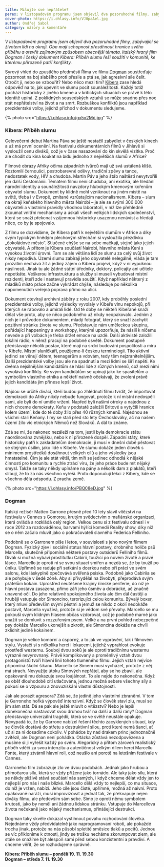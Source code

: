 ```yaml
---
title: Milujte své nepřátele?
perex: V listopadovém programu jsem objevil dva pozoruhodné filmy, zabývající se životem lidí na okraji. Oba mají schopnost přesáhnout hranice svého příběhu a otevřít zajímavým způsobem obecnější témata.
cover-photo: https://i.ohlasy.info/VJ0paAel.jpg
author: Ondřej Sabol
category: názory a komentáře
---
```


*V listopadovém programu jsem objevil dva pozoruhodné filmy, zabývající se životem lidí na okraji. Oba mají schopnost přesáhnout hranice svého příběhu a otevřít zajímavým způsobem obecnější témata. Italský hraný film Dogman i český dokument Kibera: Příběh slumu řeší soužití v komunitě, ke kterému přirozeně patří konflikty.*

Syrový vhled do zpustlého předměstí Říma ve filmu [Dogman](https://www.csfd.cz/film/603906-dogman/prehled/) soustřeďuje pozornost na boj slabšího proti přesile a ptá se, jak agresivní síle čelit. Otročit jí, nebo se vzbouřit? Nebo něco mezi tím? [Kibera](https://www.csfd.cz/film/645452-kibera-pribeh-slumu/prehled/) zase hledá odpověď na to, jak upevnit ve slumu pocit sounáležitosti. Každý totiž pochází historicky z jiného kmene a v kritických situacích se právě k této identitě upíná. Z poklidných sousedských vztahů se může snadno přes noc stát nepřátelství na život a na smrt. Rozbuškou konfliktů jsou například prezidentské volby, jejichž příchod v dokumentu sledujeme.

{% photo src="https://i.ohlasy.info/gx5o2Md.jpg" %}

### Kibera: Příběh slumu

Celovečerní debut Martina Páva se ještě nestačil zabydlet v českých kinech a už má první ocenění. Na festivalu dokumentárních filmů v Jihlavě si vysloužil cenu diváků, což je v čase nasazování do kin skvělá vizitka. Proč ale chodit do kina koukat na bídu jednoho z největších slumů v Africe?

Filmové obrazy Afriky očima západních tvůrců mají už svá ustálená klišé. Roztomilí černoušci, pestrobarevné oděvy, tradiční zpěvy a tance, nedostatek vody, HIV a chudoba. Martin Páv a jeho štáb naštěstí nevytvořili jen další Cestománii. Tématem filmu není chudoba, ani exotika, ale hledání národní identity a sounáležitosti navzdory hlubokým kmenovým kořenům obyvatel slumu. Dokument by klidně mohl vzniknout na jiném místě na světě, třeba i v Evropě, zmítané vzrůstajícím nacionalismem. Kibera – slum na okraji keňského hlavního města Nairobi – je ale se svými 300 000 obyvateli a vlastními pravidly vhodnou laboratoří, v níž lze přehledně zkoumat vnitřní mechanismy a úskalí všech velkých lidských společenství, která se snaží překonat vzájemnou historicky usazenou nenávist a hledají něco, co by je spojovalo.

Z filmu se dozvídáme, že Kibera patří k největším slumům v Africe a díky svým typickým hnědým plechovým střechám si vysloužila přezdívku „čokoládové město“. Stlučené chýše se na sebe mačkají, stejně jako jejich obyvatelé. A přitom je Kibera součástí Nairobi, hlavního města Keni s vysokou životní úrovní. Tam se ale většina lidí ze slumu za celý svůj život nikdy nepodívá. Území slumu zabírají jeho obyvatelé nelegálně, vláda je tam prozatím nechává žít a jediný zájem o Kiberu projeví, když v ní vypuknou násilnosti. Jinak tu ale žádné státní úředníky, doktory, policajty ani učitele nepotkáte. Veškerou infrastrukturu a služby si museli vybudovat místní rezidenti, kteří zde i nastavují pravidla soužití. Když například některý z mladíků místo práce začne vykrádat chýše, následuje po několika napomenutích veřejná poprava přímo na ulici.

Dokument otevírají archivní záběry z roku 2007, kdy proběhly poslední prezidentské volby, jejichž výsledky vyvolaly v Kibeře vlnu nepokojů, při kterých se rabovalo a umírali lidé. Od té doby se někteří Kibeřané snaží dělat vše proto, aby se něco podobného už nikdy neopakovalo. Jedním z nich je i průvodce dokumentem, mladý fotograf, který se snaží zachytit pozitivní stránku života ve slumu. Představuje nám uměleckou skupinu, pořádající happeningy a workshopy, kterými upozorňuje, že násilí k ničemu nevede a při volbách je třeba držet emoce na uzdě. Další aktivisté založili lokální rádio, v němž pracují na podobné osvětě. Dokument postupně představuje několik postav, které mají na srdci budování pospolitosti a míru v Kibeře. Místní sluníčkáři, použijeme-li českou terminologii. Tito aktivní jedinci se věnují dětem, teenagerům a vdovám, tedy těm nejzranitelnějším. Další prezidentské volby jsou ale na spadnutí a mezi lidmi se šíří napětí. Ke dvěma nejsilnějším kandidátům se hlásí lidé z různých kmenů, což mezi nimi vyvolává konflikty. Ke svým kandidátům se upínají jako ke spasitelům a symbolům vlastního etnika a někteří naivně očekávají, že zvolení právě jejich kandidáta jim přinese lepší život.

Najdou se určitě diváci, kteří budou po zhlédnutí filmu tvrdit, že importovat demokracii do Afriky nikdy nebude fungovat, protože k ní místní nedospěli sami, ale byli do ní uměle vrženi. Napřed byli našimi otroky a najednou z nich chceme demokraty. Keňu v podstatě založili Britové a vytyčili hranice kolem území, kde do té doby žilo přes 40 různých kmenů. Najednou se všichni stali Keňany. I my se stali před sto lety Čechoslováky, ač na našem území žilo víc etnických Němců než Slováků. A dál to známe.

Zdá se mi, že nakonec nezáleží na tom, jestli byla demokracie státu naordinována zvnějšku, nebo k ní přirozeně dospěl. Západní státy, které historicky patří k zakladatelům demokracie, ji musí v dnešní době pěstovat se stejným úsilím, jako lidé v Kibeře. Ve slumu dokáže jeden člověk s minimem prostředků dosáhnout velkých cílů a jeho výsledky jsou hmatatelné. Čím je ale stát větší, tím míň se jedinec odhodlá k nějaké činnosti pro komunitu a rychle ztrácí víru, že jeho práce bude mít nějaký smysl. Takže se taky někdy upínáme na pány a několik dam z plakátů, kteří slibují, že to za nás všechno vyřeší. Proto doporučuji lekci z Kibery, kde se všechno dělá odspodu. Z prachu země.

{% photo src="https://i.ohlasy.info/PBQ08eD.jpg" %}

### Dogman

Italský režisér Matteo Garrone přesně před 10 lety slavil vítězství na festivalu v Cannes s Gomorou, krutým svědectvím o mafiánské organizaci, která ovládá a rozkládá celý region. Velkou cenu si z festivalu odnesl i v roce 2012 za rozdováděnou, barvami hýřící komedii Reality show, díky níž se o něm začalo mluvit jako o pokračovateli slavného Federica Felliniho. 

Podobně se o Garronem píše i letos, v souvislosti s jeho novým filmem Dogman. Fyzický zjev i sociální status hlavní postavy, drobného holiče psů Marcella, skutečně připomíná některé postavy outsiderů Felliniho filmů. Divák si možná vybaví prostitutku Cabirii, toužící po novém životě a pravé lásce. Marcello je oproti ní se svou situací smířen a nezdá se, že by toužil po úniku. Upřímně se raduje při setkání s dcerkou nebo při práci ve svém salonu, kde láskyplně opečovává svěřená psiska. Podobně jako Cabiriia se ale pohybuje v šedé zóně. Aby si přivydělal na živobytí, přeprodává svým přátelům kokain. Uprostřed neutěšené krajiny římské periferie, do níž je hlavní postava zasazena, přímo září jeho úsměv a dobrácké, ač značně unavené oči. Do jeho relativně spokojeného života ale čím dál častěji a hruběji vstupuje obr Simoncino, terorizující celou komunitu. Bývalý boxer, který mluví především svými pěstmi a jemuž se nikdo z okolí nedokáže postavit, Marcella využívá, protože si je vědom své převahy. Marcello se mu pokouší svým klidným hlasem občas vzdorovat, což je podobně marné jako snažit se domluvit s rozzuřeným psem. Velké a na první pohled nebezpečné psy dokáže Marcello ukonejšit a zkrotit, ale Simoncina dokáže na chvíli zklidnit jedině kokainem.

Dogman je velice komorní a úsporný, a to jak ve vyprávění, tak i filmovém stylu. Vystačí si s několika herci i lokacemi, jejichž vyprahlost evokuje prostředí westernu. Souboj dvou soků je ale oproti tradičnímu westernu výrazně nevyrovnaný. Právě komplikovaný a proměnlivý vztah dvou protagonistů tvoří hlavní linii tohoto tlumeného filmu. Jejich vztah nejvíce připomíná školní šikanu. Marcello se Simem musí vycházet, protože z něj má strach. Nevyužije útoku Simových nepřátel, aby se ho zbavil, ale opakovaně mu dokazuje svou loajálnost. To ale nejde do nekonečna. Když se oběť dlouhodobě cítí utlačována, jednou možná sebere všechny síly a pokusí se o vzpouru a znovuzískání vlastní důstojnosti.

Jak ale porazit agresora? Zdá se, že jedině jeho vlastními zbraněmi. V tom je Garroneho hořká výpověď intenzivní. Když se člověk staví zlu, musí se jím sám stát. Dá se pak ale ještě mluvit o vítězství? Nebo je lepší donekonečna nastavovat svou druhou tvář na další a další rány? Dogman představuje univerzální tragédii, která se ve světě neustále opakuje. Nevypadá to, že by Garrone nabízel řešení těchto zacyklených situací, kdy se člověk dostává do střetu s destruktivní silou, proti které nemá šanci,  ať už si za ni dosadíme cokoliv. V pohádce by nad drakem princ jednoznačně zvítězil, ale Dogman není pohádka. Otázka zůstává nezodpovězena a musíme si ji vyřešit každý po svém. Alegorický a přitom zároveň realistický příběh vděčí za svou intenzitu a autentičnost velkým dílem herci Marcellu Fonte, který ztvárnil hlavní roli, což neušlo ani porotě na letošním festivale v Cannes.

Garroneho film zobrazuje zlo ve dvou podobách. Jednak jako hrubou a přímočarou sílu, která se vždy přižene jako tornádo. Ale taky jako sílu, která se někdy plíživě stává součástí nás samých, i když chceme dělat vždy jen to nejlepší pro nás i naše blízké. Marcello dělá vždy to nejlepší, co mu situace, do níž je vržen, nabízí. Jeho cíle jsou čisté, upřímné, možná až naivní. Proto opakovaně naráží, musí improvizovat a jednat tak, že překvapuje nejen diváky filmu, ale především sám sebe. Simo je oproti němu symbolem krutosti, jako by neměl ani žádnou lidskou stránku. Vstupuje do Marcellova života nečekaně jako nějaký mechanismus, přinášející destrukci. 

Dogman taky skvěle dokázal vystihnout povahu rozhodování člověka. Nejednáme vždy předvídatelně jako naprogramovaní roboti, ale pokaždé trochu jinak, protože na nás působí spletité směsice tlaků a pocitů. Jednou se víc přikloníme k ctnosti, jindy se trošku necháme zkorumpovat zlem, ale stále se snažíme být alespoň sami před sebou konzistentní a pravdiví. A chceme věřit, že se rozhodujeme správně.

**Kibera: Příběh slumu – pondělí 19. 11. 19.30**  
**Dogman – středa 7. 11. 19.30**
